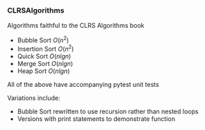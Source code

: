 ### CLRSAlgorithms

Algorithms faithful to the CLRS Algorithms book

- Bubble Sort $O(n^2)$
- Insertion Sort $O(n^2)$
- Quick Sort $O(n lg n)$
- Merge Sort $O(n lg n)$
- Heap Sort $O(n lg n)$

All of the above have accompanying pytest unit tests 

Variations include:
- Bubble Sort rewritten to use recursion rather than nested loops
- Versions with print statements to demonstrate function